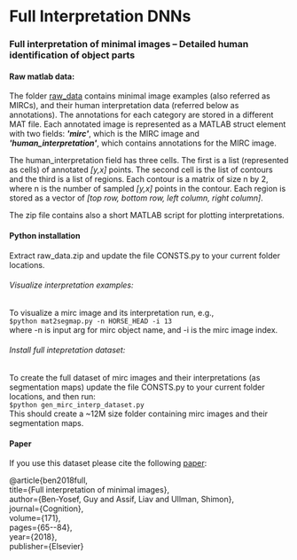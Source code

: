 # Full Interpretation DNNs


### Full interpretation of minimal images – Detailed human identification of object parts

#### Raw matlab data:

The folder [raw_data](https://www.dropbox.com/sh/faktmyhspckyjbj/AAB-xPG_dVJKWScWDaAr6WaNa?dl=0) contains minimal image examples 
(also referred as MIRCs), and their
human interpretation data (referred below as annotations). 
The annotations for each category are stored in a
different MAT file. Each annotated image is represented as a MATLAB struct element with two fields:
***'mirc'***, which is the MIRC image 
and ***'human_interpretation'***, which contains annotations for the MIRC image.

The human_interpretation field has three cells. 
The first is a list (represented as cells) of annotated *[y,x]* points.
The second cell is the list of contours and the third is a list of regions. 
Each contour is a matrix of size n by 2,
where n is the number of sampled *[y,x]* points in the contour. 
Each region is stored as a vector of *[top row,
bottom row, left column, right column]*.

The zip file contains also a short MATLAB script for plotting interpretations.

#### Python installation

Extract raw_data.zip and update the file CONSTS.py to your current folder locations.

###### Visualize interpretation examples:
To visualize a mirc image and its interpretation run, e.g.,     
`$python mat2segmap.py -n HORSE_HEAD -i 13`     
where -n is input arg for mirc object name, and -i is the mirc image index.


###### Install full intepretation dataset:  
To create the full dataset of mirc images and their interpretations (as segmentation maps) 
update the file CONSTS.py to your current folder locations, and then run:    
`$python gen_mirc_interp_dataset.py`    
This should create a ~12M size folder containing mirc images and their segmentation maps. 


#### Paper
If you use this dataset please cite the following 
[paper](https://www.researchgate.net/publication/320921911_Full_interpretation_of_minimal_images):    

@article{ben2018full,   
  title={Full interpretation of minimal images},    
  author={Ben-Yosef, Guy and Assif, Liav and Ullman, Shimon},   
  journal={Cognition},  
  volume={171},  
  pages={65--84},       
  year={2018},  
  publisher={Elsevier}  



